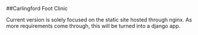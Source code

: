 ##Carlingford Foot Clinic

Current version is solely focused on the static site hosted through nginx.
As more requirements come through, this will be turned into a django app.

